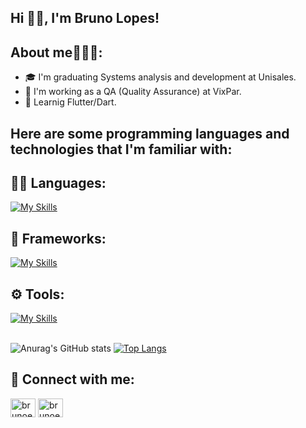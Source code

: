 ## Hi 👋🏽, I'm Bruno Lopes!

## About me🙋🏽‍♂️:

- 🎓 I'm graduating Systems analysis and development at Unisales.
- 💼 I'm working as a QA (Quality Assurance) at VixPar.
- 🌱 Learnig Flutter/Dart.

## Here are some programming languages and technologies that I'm familiar with:
## 👨‍💻 Languages: 
[![My Skills](https://skillicons.dev/icons?i=java,html,css,js,ts,dart)](https://skillicons.dev)

## 🧰 Frameworks: 
[![My Skills](https://skillicons.dev/icons?i=flutter,bootstrap,nodejs)](https://skillicons.dev)

## ⚙️ Tools:
[![My Skills](https://skillicons.dev/icons?i=github,git,vscode,azure,docker,arduino,postman,cypress,powershell)](https://skillicons.dev)<br><br>

![Anurag's GitHub stats](https://github-readme-stats.vercel.app/api?username=brunolopes10&show_icons=true&theme=tokyonight&locale=pt-br)
[![Top Langs](https://github-readme-stats.vercel.app/api/top-langs/?username=brunolopes10&layout=compact&theme=tokyonight&locale=pt-br)](https://github.com/brunolopes10/github-readme-stats)

## 🔗 Connect with me:
<p align="left">
<a href="https://linkedin.com/in/brunoelp" target="blank"><img align="center" src="https://raw.githubusercontent.com/rahuldkjain/github-profile-readme-generator/master/src/images/icons/Social/linked-in-alt.svg" alt="brunoelp" height="30" width="40" /></a>
<a href="https://instagram.com/brunoelp_" target="blank"><img align="center" src="https://raw.githubusercontent.com/rahuldkjain/github-profile-readme-generator/master/src/images/icons/Social/instagram.svg" alt="brunoelp_" height="30" width="40" /></a>
</p>


